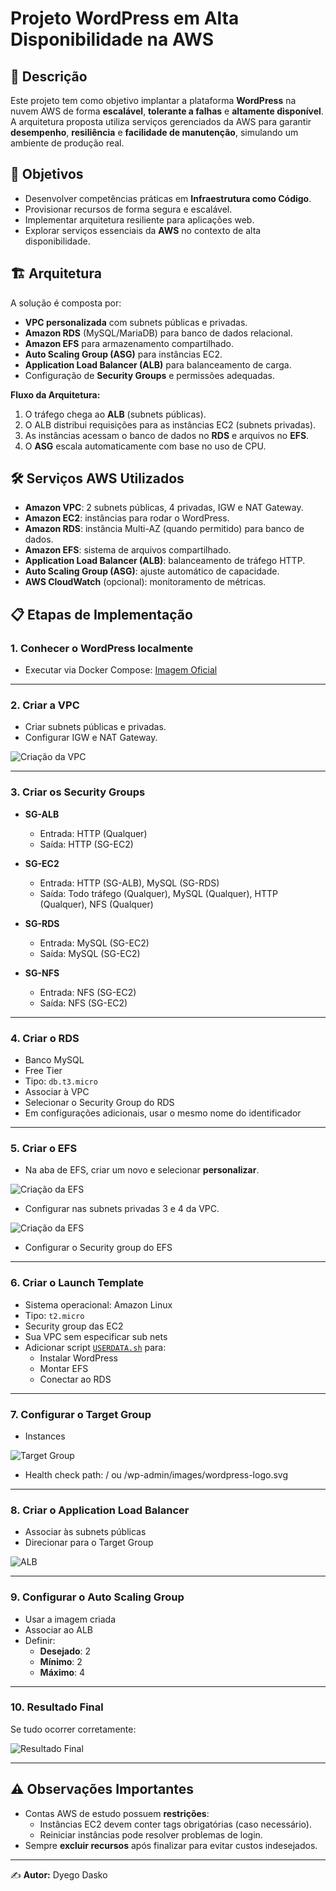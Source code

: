 # Projeto WordPress em Alta Disponibilidade na AWS

## 📖 Descrição
Este projeto tem como objetivo implantar a plataforma **WordPress** na nuvem AWS de forma **escalável**, **tolerante a falhas** e **altamente disponível**.  
A arquitetura proposta utiliza serviços gerenciados da AWS para garantir **desempenho**, **resiliência** e **facilidade de manutenção**, simulando um ambiente de produção real.

## 🎯 Objetivos
- Desenvolver competências práticas em **Infraestrutura como Código**.
- Provisionar recursos de forma segura e escalável.
- Implementar arquitetura resiliente para aplicações web.
- Explorar serviços essenciais da **AWS** no contexto de alta disponibilidade.

## 🏗 Arquitetura
A solução é composta por:
- **VPC personalizada** com subnets públicas e privadas.
- **Amazon RDS** (MySQL/MariaDB) para banco de dados relacional.
- **Amazon EFS** para armazenamento compartilhado.
- **Auto Scaling Group (ASG)** para instâncias EC2.
- **Application Load Balancer (ALB)** para balanceamento de carga.
- Configuração de **Security Groups** e permissões adequadas.

**Fluxo da Arquitetura:**
1. O tráfego chega ao **ALB** (subnets públicas).
2. O ALB distribui requisições para as instâncias EC2 (subnets privadas).
3. As instâncias acessam o banco de dados no **RDS** e arquivos no **EFS**.
4. O **ASG** escala automaticamente com base no uso de CPU.

## 🛠 Serviços AWS Utilizados
- **Amazon VPC**: 2 subnets públicas, 4 privadas, IGW e NAT Gateway.
- **Amazon EC2**: instâncias para rodar o WordPress.
- **Amazon RDS**: instância Multi-AZ (quando permitido) para banco de dados.
- **Amazon EFS**: sistema de arquivos compartilhado.
- **Application Load Balancer (ALB)**: balanceamento de tráfego HTTP.
- **Auto Scaling Group (ASG)**: ajuste automático de capacidade.
- **AWS CloudWatch** (opcional): monitoramento de métricas.

## 📋 Etapas de Implementação

### 1. Conhecer o WordPress localmente
- Executar via Docker Compose: [Imagem Oficial](https://hub.docker.com/_/wordpress)

---

### 2. Criar a VPC
- Criar subnets públicas e privadas.
- Configurar IGW e NAT Gateway.

![Criação da VPC](assets/VPC.png)

---

### 3. Criar os Security Groups
- **SG-ALB**  
  - Entrada: HTTP (Qualquer)  
  - Saída: HTTP (SG-EC2)

- **SG-EC2**  
  - Entrada: HTTP (SG-ALB), MySQL (SG-RDS)  
  - Saída: Todo tráfego (Qualquer), MySQL (Qualquer), HTTP (Qualquer), NFS (Qualquer)

- **SG-RDS**  
  - Entrada: MySQL (SG-EC2)  
  - Saída: MySQL (SG-EC2)

- **SG-NFS**  
  - Entrada: NFS (SG-EC2)  
  - Saída: NFS (SG-EC2)

---

### 4. Criar o RDS
- Banco MySQL  
- Free Tier  
- Tipo: `db.t3.micro`  
- Associar à VPC  
- Selecionar o Security Group do RDS  
- Em configurações adicionais, usar o mesmo nome do identificador

---

### 5. Criar o EFS
- Na aba de EFS, criar um novo e selecionar **personalizar**.

![Criação da EFS](assets/EFS1.png)

- Configurar nas subnets privadas 3 e 4 da VPC.

![Criação da EFS](assets/EFS2.png)

- Configurar o Security group do EFS
---

### 6. Criar o Launch Template
- Sistema operacional: Amazon Linux  
- Tipo: `t2.micro`  
- Security group das EC2
- Sua VPC sem especificar sub nets
- Adicionar script [`USERDATA.sh`](./USERDATA.sh) para:
  - Instalar WordPress
  - Montar EFS
  - Conectar ao RDS

---

### 7. Configurar o Target Group
- Instances

![Target Group](assets/TG.png)

- Health check path: / ou /wp-admin/images/wordpress-logo.svg

---

### 8. Criar o Application Load Balancer
- Associar às subnets públicas
- Direcionar para o Target Group

![ALB](assets/ALB.png)

---

### 9. Configurar o Auto Scaling Group
- Usar a imagem criada
- Associar ao ALB
- Definir:
  - **Desejado**: 2
  - **Mínimo**: 2
  - **Máximo**: 4

---

### 10. Resultado Final
Se tudo ocorrer corretamente:

![Resultado Final](/assets/image.png)

---

## ⚠️ Observações Importantes
- Contas AWS de estudo possuem **restrições**:  
  - Instâncias EC2 devem conter tags obrigatórias (caso necessário).  
  - Reiniciar instâncias pode resolver problemas de login.
- Sempre **excluir recursos** após finalizar para evitar custos indesejados.

---

✍️ **Autor:** Dyego Dasko
